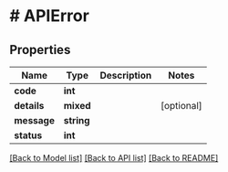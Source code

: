 # # APIError

## Properties

Name | Type | Description | Notes
------------ | ------------- | ------------- | -------------
**code** | **int** |  |
**details** | **mixed** |  | [optional]
**message** | **string** |  |
**status** | **int** |  |

[[Back to Model list]](../../README.md#models) [[Back to API list]](../../README.md#endpoints) [[Back to README]](../../README.md)
